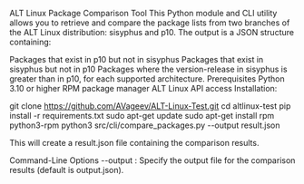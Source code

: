 ALT Linux Package Comparison Tool
This Python module and CLI utility allows you to retrieve and compare the package lists from two branches of the ALT Linux distribution: sisyphus and p10. The output is a JSON structure containing:

Packages that exist in p10 but not in sisyphus
Packages that exist in sisyphus but not in p10
Packages where the version-release in sisyphus is greater than in p10, for each supported architecture.
Prerequisites
Python 3.10 or higher
RPM package manager
ALT Linux API access
Installation:

git clone https://github.com/AVageev/ALT-Linux-Test.git
cd altlinux-test
pip install -r requirements.txt
sudo apt-get update
sudo apt-get install rpm python3-rpm
python3 src/cli/compare_packages.py --output result.json

This will create a result.json file containing the comparison results.

Command-Line Options
--output <file>: Specify the output file for the comparison results (default is output.json).